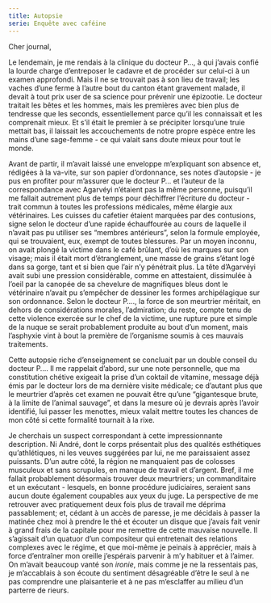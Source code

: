 ```yaml
---
title: Autopsie
serie: Enquête avec caféine
---
```

Cher journal,


Le lendemain, je me rendais à la clinique du docteur P…, à qui j’avais confié la lourde charge d’entreposer le cadavre et de procéder sur celui-ci à un examen approfondi. Mais il ne se trouvait pas à son lieu de travail; les vaches d’une ferme à l’autre bout du canton étant gravement malade, il devait à tout prix user de sa science pour prévenir une épizootie. Le docteur traitait les bêtes et les hommes, mais les premières avec bien plus de tendresse que les seconds, essentiellement parce qu’il les connaissait et les comprenait mieux. Et s’il était le premier à se précipiter lorsqu’une truie mettait bas, il laissait les accouchements de notre propre espèce entre les mains d’une sage-femme - ce qui valait sans doute mieux pour tout le monde.

Avant de partir, il m’avait laissé une enveloppe m’expliquant son absence et, rédigées à la va-vite, sur son papier d’ordonnance, ses notes d’autopsie - je pus en profiter pour m’assurer que le docteur P… et l’auteur de la correspondance avec Agarvéyi n’étaient pas la même personne, puisqu’il me fallait autrement plus de temps pour déchiffrer l’écriture du docteur - trait commun à toutes les professions médicales, même élargie aux vétérinaires. Les cuisses du cafetier étaient marquées par des contusions, signe selon le docteur d’une rapide échauffourée au cours de laquelle il n’avait pas pu utiliser ses “membres antérieurs”, selon la formule employée, qui se trouvaient, eux, exempt de toutes blessures. Par un moyen inconnu, on avait plongé la victime dans le café brûlant, d’où les marques sur son visage; mais il était mort d’étranglement, une masse de grains s’étant logé dans sa gorge, tant et si bien que l’air n’y pénétrait plus. La tête d’Agarvéyi avait subi une pression considérable, comme en attestaient, dissimulée à l’oeil par la canopée de sa chevelure de magnifiques bleus dont le vétérinaire n’avait pu s’empêcher de dessiner les formes archipélagique sur son ordonnance. Selon le docteur P…., la force de son meurtrier méritait, en dehors de considérations morales, l’admiration; du reste, compte tenu de cette violence exercée sur le chef de la victime, une rupture pure et simple de la nuque se serait probablement produite au bout d’un moment, mais l’asphyxie vint à bout la première de l’organisme soumis à ces mauvais traitements.

Cette autopsie riche d’enseignement se concluait par un double conseil du docteur P…. Il me rappelait d’abord, sur une note personnelle, que ma constitution chétive exigeait la prise d’un coktail de vitamine, message déjà émis par le docteur lors de ma dernière visite médicale; ce d’autant plus que le meurtrier d’après cet examen ne pouvait être qu’une “gigantesque brute, à la limite de l’animal sauvage”, et dans la mesure où je devrais après l’avoir identifié, lui passer les menottes, mieux valait mettre toutes les chances de mon côté si cette formalité tournait à la rixe. 

Je cherchais un suspect correspondant à cette impressionnante description. Ni André, dont le corps présentait plus des qualités esthétiques qu’athlétiques, ni les veuves suggérées par lui, ne me paraissaient assez puissants. D’un autre côté, la région ne manquaient pas de colosses musculeux et sans scrupules, en manque de travail et d’argent. Bref, il me fallait probablement désormais trouver deux meurtriers; un commanditaire et un exécutant - lesquels, en bonne procédure judiciaires, seraient sans aucun doute également coupables aux yeux du juge. La perspective de me retrouver avec pratiquement deux fois plus de travail me déprima passablement; et, cédant à un accès de paresse, je me décidais à passer la matinée chez moi à prendre le thé et écouter un disque que j’avais fait venir à grand frais de la capitale pour me remettre de cette mauvaise nouvelle. Il s’agissait d’un quatuor d’un compositeur qui entretenait des relations complexes avec le régime, et que moi-même je peinais à apprécier, mais à force d’entraîner mon oreille j’espérais parvenir à m’y habituer et à l’aimer. On m’avait beaucoup vanté son *ironie*, mais comme je ne la ressentais pas, je m’accablais à son écoute du sentiment désagréable d’être le seul à ne pas comprendre une plaisanterie et à ne pas m’esclaffer au milieu d’un parterre de rieurs.
